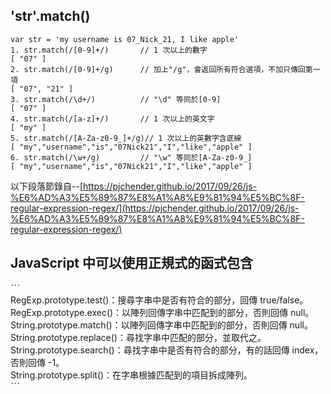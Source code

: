 ## 'str'.match()  
```
var str = 'my username is 07_Nick_21, I like apple' 
1. str.match(/[0-9]+/)       // 1 次以上的數字  
[ "07" ]  
2. str.match(/[0-9]+/g)      // 加上"/g"，會返回所有符合選項，不加只傳回第一項  
[ "07", "21" ]  
3. str.match(/\d+/)          // "\d" 等同於[0-9]  
[ "07" ]  
4. str.match(/[a-z]+/)       // 1 次以上的英文字  
[ "my" ]  
5. str.match(/[A-Za-z0-9_]+/g)// 1 次以上的英數字含底線  
[ "my","username","is","07Nick21","I","like","apple" ]  
6. str.match(/\w+/g)         // "\w" 等同於[A-Za-z0-9_]  
[ "my","username","is","07Nick21","I","like","apple" ]  
```
 
以下段落節錄自--[https://pjchender.github.io/2017/09/26/js-%E6%AD%A3%E5%89%87%E8%A1%A8%E9%81%94%E5%BC%8F-regular-expression-regex/](https://pjchender.github.io/2017/09/26/js-%E6%AD%A3%E5%89%87%E8%A1%A8%E9%81%94%E5%BC%8F-regular-expression-regex/)
## JavaScript 中可以使用正規式的函式包含
ˋˋˋ  
RegExp.prototype.test()：搜尋字串中是否有符合的部分，回傳 true/false。  
RegExp.prototype.exec()：以陣列回傳字串中匹配到的部分，否則回傳 null。  
String.prototype.match()：以陣列回傳字串中匹配到的部分，否則回傳 null。  
String.prototype.replace()：尋找字串中匹配的部分，並取代之。  
String.prototype.search()：尋找字串中是否有符合的部分，有的話回傳 index，否則回傳 -1。  
String.prototype.split()：在字串根據匹配到的項目拆成陣列。  
ˋˋˋ